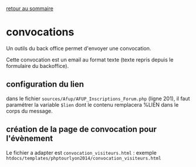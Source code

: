 [retour au sommaire](index.md)

# convocations

Un outils du back office permet d'envoyer une convocation.

Cette convocation est un email au format texte (texte repris depuis le formulaire du backoffice).

## configuration du lien

dans le fichier ```sources/Afup/AFUP_Inscriptions_Forum.php``` (ligne 201), il faut paramétrer la variable ```$lien``` dont le contenu remplacera %LIEN dans le corps du message.

## création de la page de convocation pour l'évènement

Le fichier a adapter est ```convocation_visiteurs.html``` : exemple ```htdocs/templates/phptourlyon2014/convocation_visiteurs.html```

